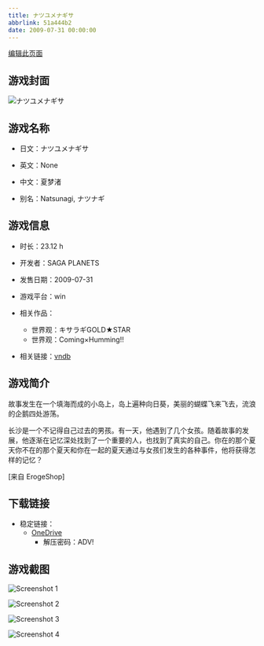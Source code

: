 ```yaml
---
title: ナツユメナギサ
abbrlink: 51a444b2
date: 2009-07-31 00:00:00
---
```

[编辑此页面](https://github.com/ACG-3/ADV3-source/blob/main/source/_posts/games/%E3%83%8A%E3%83%84%E3%83%A6%E3%83%A1%E3%83%8A%E3%82%AE%E3%82%B5.md)

## 游戏封面

![ナツユメナギサ](https://pan.timero.xyz/onedrive/img_lib_001/%E3%83%8A%E3%83%84%E3%83%A6%E3%83%A1%E3%83%8A%E3%82%AE%E3%82%B5_cover.avif)


## 游戏名称

- 日文：ナツユメナギサ
- 英文：None
- 中文：夏梦渚

- 别名：Natsunagi, ナツナギ


## 游戏信息

- 时长：23.12 h
- 开发者：SAGA PLANETS
- 发售日期：2009-07-31
- 游戏平台：win
- 相关作品：
   - 世界观：キサラギGOLD★STAR
   - 世界观：Coming×Humming!!

- 相关链接：[vndb](https://vndb.org/v1755)


## 游戏简介

故事发生在一个填海而成的小岛上，岛上遍种向日葵，美丽的蝴蝶飞来飞去，流浪的企鹅四处游荡。

长沙是一个不记得自己过去的男孩。有一天，他遇到了几个女孩。随着故事的发展，他逐渐在记忆深处找到了一个重要的人，也找到了真实的自己。你在的那个夏天你不在的那个夏天和你在一起的夏天通过与女孩们发生的各种事件，他将获得怎样的记忆？

[来自 ErogeShop]


## 下载链接

- 稳定链接：
    - [OneDrive](https://pan.timero.xyz/onedrive/adv_lib_001/%E3%83%8A%E3%83%84%E3%83%A6%E3%83%A1%E3%83%8A%E3%82%AE%E3%82%B5)
        - 解压密码：ADV!



## 游戏截图


![Screenshot 1](https://pan.timero.xyz/onedrive/img_lib_001/%E3%83%8A%E3%83%84%E3%83%A6%E3%83%A1%E3%83%8A%E3%82%AE%E3%82%B5_Screenshot_1.avif)

![Screenshot 2](https://pan.timero.xyz/onedrive/img_lib_001/%E3%83%8A%E3%83%84%E3%83%A6%E3%83%A1%E3%83%8A%E3%82%AE%E3%82%B5_Screenshot_2.avif)

![Screenshot 3](https://pan.timero.xyz/onedrive/img_lib_001/%E3%83%8A%E3%83%84%E3%83%A6%E3%83%A1%E3%83%8A%E3%82%AE%E3%82%B5_Screenshot_3.avif)

![Screenshot 4](https://pan.timero.xyz/onedrive/img_lib_001/%E3%83%8A%E3%83%84%E3%83%A6%E3%83%A1%E3%83%8A%E3%82%AE%E3%82%B5_Screenshot_4.avif)

